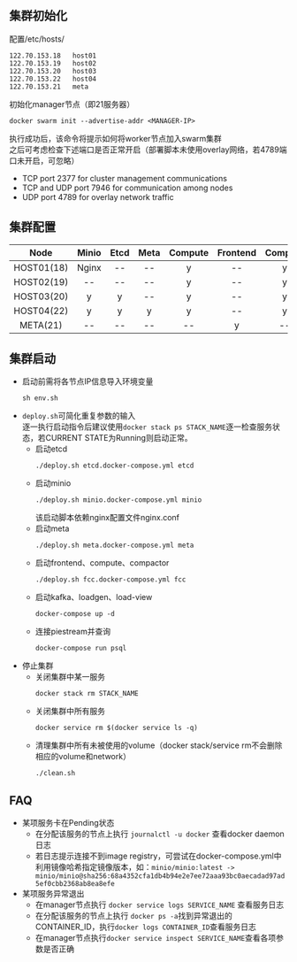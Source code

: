 ## 集群初始化
配置/etc/hosts/
```
122.70.153.18   host01
122.70.153.19   host02
122.70.153.20   host03
122.70.153.22   host04
122.70.153.21   meta
```
初始化manager节点（即21服务器）  
```
docker swarm init --advertise-addr <MANAGER-IP>
```
执行成功后，该命令将提示如何将worker节点加入swarm集群  
之后可考虑检查下述端口是否正常开启（部署脚本未使用overlay网络，若4789端口未开启，可忽略）
- TCP port 2377 for cluster management communications
- TCP and UDP port 7946 for communication among nodes
- UDP port 4789 for overlay network traffic  

## 集群配置
|Node|	Minio|	Etcd|	Meta|	Compute|	Frontend|	Compact|	Kafka|
|:--:|:--:|:--:|:--:|:--:|:--:|:--:|:--:|
|HOST01(18)|Nginx|	--|	--|	y|	--|	y|	--|
|HOST02(19)| 	--|	--|	--|	y|	--|	y|	--|
|HOST03(20)|	y|	y|	--|	y|	--|	y|	--|
|HOST04(22)|	y|	y|	y|	y|	--|	y|	--|
|META(21)|	--|	--|	--|	--|	y|	--|	y|


## 集群启动
- 启动前需将各节点IP信息导入环境变量  
  ```
  sh env.sh
  ```
- ```deploy.sh```可简化重复参数的输入  
  逐一执行启动指令后建议使用```docker stack ps STACK_NAME```逐一检查服务状态，若CURRENT STATE为Running则启动正常。
  - 启动etcd 
    ```
    ./deploy.sh etcd.docker-compose.yml etcd 
    ```
  - 启动minio 
    ```
    ./deploy.sh minio.docker-compose.yml minio
    ```
    该启动脚本依赖nginx配置文件nginx.conf
  - 启动meta 
    ```
    ./deploy.sh meta.docker-compose.yml meta
    ```
  - 启动frontend、compute、compactor 
    ```
    ./deploy.sh fcc.docker-compose.yml fcc
    ```
  - 启动kafka、loadgen、load-view 
    ```
    docker-compose up -d
    ```
  - 连接piestream并查询 
    ```
    docker-compose run psql
    ```
- 停止集群
  - 关闭集群中某一服务 
    ```
    docker stack rm STACK_NAME
    ```
  - 关闭集群中所有服务 
    ```
    docker service rm $(docker service ls -q)
    ```
  - 清理集群中所有未被使用的volume（docker stack/service rm不会删除相应的volume和network）
    ```
    ./clean.sh
    ```

## FAQ
- 某项服务卡在Pending状态
  - 在分配该服务的节点上执行
    ```journalctl -u docker```
    查看docker daemon日志
  - 若日志提示连接不到image registry，可尝试在docker-compose.yml中利用镜像哈希指定镜像版本，如：```minio/minio:latest -> minio/minio@sha256:68a4352cfa1db4b94e2e7ee72aaa93bc0aecadad97ad5ef0cbb2368ab8ea8efe```
- 某项服务异常退出
  - 在manager节点执行
    ```docker service logs SERVICE_NAME```
    查看服务日志
  - 在分配该服务的节点上执行
    ```docker ps -a```找到异常退出的CONTAINER_ID，执行```docker logs CONTAINER_ID```查看服务日志
  - 在manager节点执行```docker service inspect SERVICE_NAME```查看各项参数是否正确
